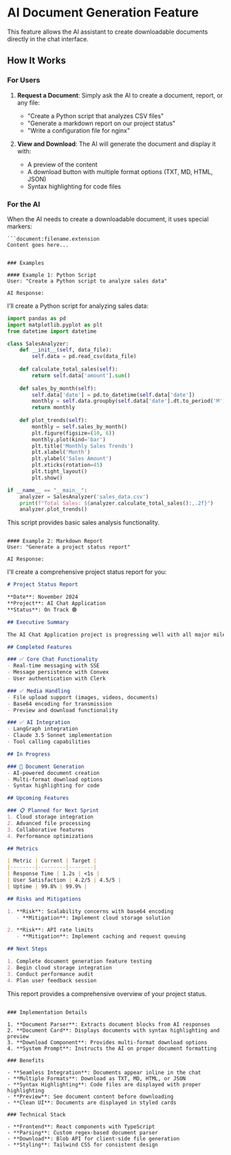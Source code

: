 # AI Document Generation Feature

This feature allows the AI assistant to create downloadable documents directly in the chat interface.

## How It Works

### For Users

1. **Request a Document**: Simply ask the AI to create a document, report, or any file:
   - "Create a Python script that analyzes CSV files"
   - "Generate a markdown report on our project status"
   - "Write a configuration file for nginx"

2. **View and Download**: The AI will generate the document and display it with:
   - A preview of the content
   - A download button with multiple format options (TXT, MD, HTML, JSON)
   - Syntax highlighting for code files

### For the AI

When the AI needs to create a downloadable document, it uses special markers:

```
```document:filename.extension
Content goes here...
```
```

### Examples

#### Example 1: Python Script
User: "Create a Python script to analyze sales data"

AI Response:
```
I'll create a Python script for analyzing sales data:

```document:sales_analyzer.py
import pandas as pd
import matplotlib.pyplot as plt
from datetime import datetime

class SalesAnalyzer:
    def __init__(self, data_file):
        self.data = pd.read_csv(data_file)
        
    def calculate_total_sales(self):
        return self.data['amount'].sum()
    
    def sales_by_month(self):
        self.data['date'] = pd.to_datetime(self.data['date'])
        monthly = self.data.groupby(self.data['date'].dt.to_period('M'))['amount'].sum()
        return monthly
    
    def plot_trends(self):
        monthly = self.sales_by_month()
        plt.figure(figsize=(10, 6))
        monthly.plot(kind='bar')
        plt.title('Monthly Sales Trends')
        plt.xlabel('Month')
        plt.ylabel('Sales Amount')
        plt.xticks(rotation=45)
        plt.tight_layout()
        plt.show()

if __name__ == "__main__":
    analyzer = SalesAnalyzer('sales_data.csv')
    print(f"Total Sales: ${analyzer.calculate_total_sales():,.2f}")
    analyzer.plot_trends()
```

This script provides basic sales analysis functionality.
```

#### Example 2: Markdown Report
User: "Generate a project status report"

AI Response:
```
I'll create a comprehensive project status report for you:

```document:project-status-report.md
# Project Status Report

**Date**: November 2024  
**Project**: AI Chat Application  
**Status**: On Track 🟢

## Executive Summary

The AI Chat Application project is progressing well with all major milestones being met on schedule. The team has successfully implemented core features including media handling and document generation.

## Completed Features

### ✅ Core Chat Functionality
- Real-time messaging with SSE
- Message persistence with Convex
- User authentication with Clerk

### ✅ Media Handling
- File upload support (images, videos, documents)
- Base64 encoding for transmission
- Preview and download functionality

### ✅ AI Integration
- LangGraph integration
- Claude 3.5 Sonnet implementation
- Tool calling capabilities

## In Progress

### 🔄 Document Generation
- AI-powered document creation
- Multi-format download options
- Syntax highlighting for code

## Upcoming Features

### 📋 Planned for Next Sprint
1. Cloud storage integration
2. Advanced file processing
3. Collaborative features
4. Performance optimizations

## Metrics

| Metric | Current | Target |
|--------|---------|--------|
| Response Time | 1.2s | <1s |
| User Satisfaction | 4.2/5 | 4.5/5 |
| Uptime | 99.8% | 99.9% |

## Risks and Mitigations

1. **Risk**: Scalability concerns with base64 encoding
   - **Mitigation**: Implement cloud storage solution

2. **Risk**: API rate limits
   - **Mitigation**: Implement caching and request queuing

## Next Steps

1. Complete document generation feature testing
2. Begin cloud storage integration
3. Conduct performance audit
4. Plan user feedback session
```

This report provides a comprehensive overview of your project status.
```

### Implementation Details

1. **Document Parser**: Extracts document blocks from AI responses
2. **Document Card**: Displays documents with syntax highlighting and preview
3. **Download Component**: Provides multi-format download options
4. **System Prompt**: Instructs the AI on proper document formatting

### Benefits

- **Seamless Integration**: Documents appear inline in the chat
- **Multiple Formats**: Download as TXT, MD, HTML, or JSON
- **Syntax Highlighting**: Code files are displayed with proper highlighting
- **Preview**: See document content before downloading
- **Clean UI**: Documents are displayed in styled cards

### Technical Stack

- **Frontend**: React components with TypeScript
- **Parsing**: Custom regex-based document parser
- **Download**: Blob API for client-side file generation
- **Styling**: Tailwind CSS for consistent design 
